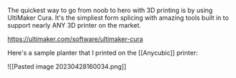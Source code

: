 The quickest way to go from noob to hero with 3D printing is by using UltiMaker Cura. It's the simpliest form splicing with amazing tools built in to support nearly ANY 3D printer on the market. 

https://ultimaker.com/software/ultimaker-cura 

Here's a sample planter that I printed on the [[Anycubic]] printer: 

![[Pasted image 20230428160034.png]]